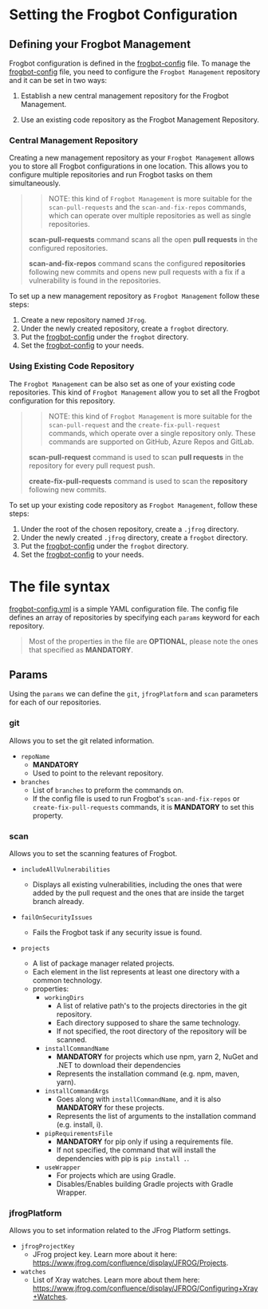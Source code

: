 # Setting the Frogbot Configuration

## Defining your Frogbot Management

Frogbot configuration is defined in the [frogbot-config](templates/.jfrog/frogbot/frogbot-config.yml) file. To manage the [frogbot-config](templates/.jfrog/frogbot/frogbot-config.yml) file, you need to configure the `Frogbot Management` repository and it can be set in two ways:

1. Establish a new central management repository for the Frogbot Management.

2. Use an existing code repository as the Frogbot Management Repository.

### Central Management Repository

Creating a new management repository as your `Frogbot Management` allows you to store all Frogbot configurations in one location. This allows you to configure multiple repositories and run Frogbot tasks on them simultaneously.

>> NOTE: this kind of `Frogbot Management` is more suitable for the `scan-pull-requests` and the `scan-and-fix-repos` commands, which can operate over multiple repositories as well as single repositories.
>
> **scan-pull-requests** command scans all the open **pull requests** in the configured repositories.
>
> **scan-and-fix-repos** command scans the configured **repositories** following new commits and opens new pull requests with a fix if a vulnerability is found in the repositories.


To set up a new management repository as `Frogbot Management` follow these steps:

1. Create a new repository named `JFrog`.
2. Under the newly created repository, create a `frogbot` directory.
3. Put the [frogbot-config](templates/.jfrog/frogbot/frogbot-config.yml) under the `frogbot` directory.
4. Set the [frogbot-config](templates/.jfrog/frogbot/frogbot-config.yml) to your needs.

### Using Existing Code Repository

The `Frogbot Management` can be also set as one of your existing code repositories. This kind of `Frogbot Management` allow you to set all the Frogbot configuration for this repository.
>> NOTE: this kind of `Frogbot Management` is more suitable for the `scan-pull-request` and the `create-fix-pull-request` commands, which operate over a single repository only. These commands are supported on GitHub, Azure Repos and GitLab.
>
> **scan-pull-request** command is used to scan **pull requests** in the repository for every pull request push.
>
> **create-fix-pull-requests** command is used to scan the **repository** following new commits.

To set up your existing code repository as `Frogbot Management`, follow these steps:

1. Under the root of the chosen repository, create a `.jfrog` directory.
2. Under the newly created `.jfrog` directory, create a `frogbot` directory.
3. Put the [frogbot-config](templates/.jfrog/frogbot/frogbot-config.yml) under the `frogbot` directory.
4. Set the [frogbot-config](templates/.jfrog/frogbot/frogbot-config.yml) to your needs.

# The file syntax

[frogbot-config.yml](templates/.jfrog/frogbot/frogbot-config.yml) is a simple YAML configuration file. The config file defines an array of repositories by specifying each `params` keyword for each repository.
> Most of the properties in the file are **OPTIONAL**, please note the ones that specified as **MANDATORY**.

## Params

Using the `params` we can define the `git`, `jfrogPlatform` and `scan` parameters for each of our repositories.

### git

Allows you to set the git related information.

- `repoName`
    - **MANDATORY**
    - Used to point to the relevant repository.
- `branches`
    - List of `branches` to preform the commands on.
    - If the config file is used to run Frogbot's `scan-and-fix-repos` or `create-fix-pull-requests` commands, it is **MANDATORY** to set this property.

### scan

Allows you to set the scanning features of Frogbot.

- `includeAllVulnerabilities`
    - Displays all existing vulnerabilities, including the ones that were added by the pull request and the ones that are inside the target branch already.

- `failOnSecurityIssues`
    - Fails the Frogbot task if any security issue is found.
- `projects`
    - A list of package manager related projects.
    - Each element in the list represents at least one directory with a common technology.
    - properties:
        - `workingDirs`
            - A list of relative path's to the projects directories in the git repository.
            - Each directory supposed to share the same technology.
            - If not specified, the root directory of the repository will be scanned.
        - `installCommandName`
            - **MANDATORY** for projects which use npm, yarn 2, NuGet and .NET to download their dependencies
            - Represents the installation command (e.g. npm, maven, yarn).
        - `installCommandArgs`
            - Goes along with `installCommandName`, and it is also **MANDATORY** for these projects.
            - Represents the list of arguments to the installation command (e.g. install, i).
        - `pipRequirementsFile`
            - **MANDATORY** for pip only if using a requirements file.
            - If not specified, the command that will install the dependencies with pip is `pip install .`.
        - `useWrapper`
            - For projects which are using Gradle.
            - Disables/Enables building Gradle projects with Gradle Wrapper.

### jfrogPlatform

Allows you to set information related to the JFrog Platform settings.

- `jfrogProjectKey`
    - JFrog project key. Learn more about it here: https://www.jfrog.com/confluence/display/JFROG/Projects.
- `watches`
    - List of Xray watches. Learn more about them here: https://www.jfrog.com/confluence/display/JFROG/Configuring+Xray+Watches.